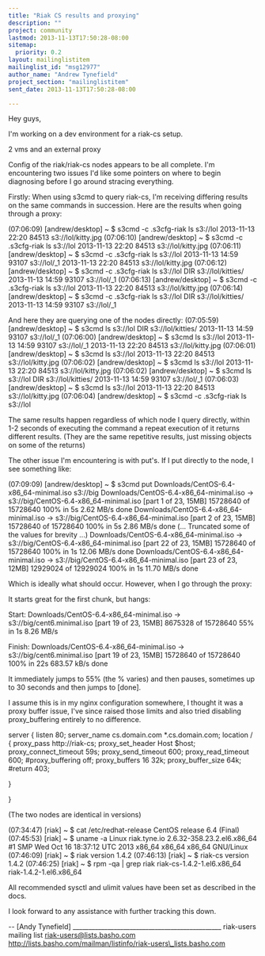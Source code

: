 ```yaml
---
title: "Riak CS results and proxying"
description: ""
project: community
lastmod: 2013-11-13T17:50:28-08:00
sitemap:
  priority: 0.2
layout: mailinglistitem
mailinglist_id: "msg12977"
author_name: "Andrew Tynefield"
project_section: "mailinglistitem"
sent_date: 2013-11-13T17:50:28-08:00

---
```



Hey guys,

I'm working on a dev environment for a riak-cs setup.

2 vms and an external proxy

Config of the riak/riak-cs nodes appears to be all complete. I'm
encountering two issues I'd like some pointers on where to begin diagnosing
before I go around stracing everything.

Firstly:
When using s3cmd to query riak-cs, I'm receiving differing results on the
same commands in succession. Here are the results when going through a
proxy:

(07:06:09) [andrew/desktop] ~ $ s3cmd -c .s3cfg-riak ls s3://lol
2013-11-13 22:20 84513 s3://lol/kitty.jpg
(07:06:10) [andrew/desktop] ~ $ s3cmd -c .s3cfg-riak ls s3://lol
2013-11-13 22:20 84513 s3://lol/kitty.jpg
(07:06:11) [andrew/desktop] ~ $ s3cmd -c .s3cfg-riak ls s3://lol
2013-11-13 14:59 93107 s3://lol/\_1
2013-11-13 22:20 84513 s3://lol/kitty.jpg
(07:06:12) [andrew/desktop] ~ $ s3cmd -c .s3cfg-riak ls s3://lol
 DIR s3://lol/kitties/
2013-11-13 14:59 93107 s3://lol/\_1
(07:06:13) [andrew/desktop] ~ $ s3cmd -c .s3cfg-riak ls s3://lol
2013-11-13 22:20 84513 s3://lol/kitty.jpg
(07:06:14) [andrew/desktop] ~ $ s3cmd -c .s3cfg-riak ls s3://lol
 DIR s3://lol/kitties/
2013-11-13 14:59 93107 s3://lol/\_1

And here they are querying one of the nodes directly:
(07:05:59) [andrew/desktop] ~ $ s3cmd ls s3://lol
 DIR s3://lol/kitties/
2013-11-13 14:59 93107 s3://lol/\_1
(07:06:00) [andrew/desktop] ~ $ s3cmd ls s3://lol
2013-11-13 14:59 93107 s3://lol/\_1
2013-11-13 22:20 84513 s3://lol/kitty.jpg
(07:06:01) [andrew/desktop] ~ $ s3cmd ls s3://lol
2013-11-13 22:20 84513 s3://lol/kitty.jpg
(07:06:02) [andrew/desktop] ~ $ s3cmd ls s3://lol
2013-11-13 22:20 84513 s3://lol/kitty.jpg
(07:06:02) [andrew/desktop] ~ $ s3cmd ls s3://lol
 DIR s3://lol/kitties/
2013-11-13 14:59 93107 s3://lol/\_1
(07:06:03) [andrew/desktop] ~ $ s3cmd ls s3://lol
2013-11-13 22:20 84513 s3://lol/kitty.jpg
(07:06:04) [andrew/desktop] ~ $ s3cmd -c .s3cfg-riak ls s3://lol

The same results happen regardless of which node I query directly, within
1-2 seconds of executing the command a repeat execution of it returns
different results. (They are the same repetitive results, just missing
objects on some of the returns)

The other issue I'm encountering is with put's. If I put directly to the
node, I see something like:

(07:09:09) [andrew/desktop] ~ $ s3cmd put
Downloads/CentOS-6.4-x86\_64-minimal.iso s3://big
Downloads/CentOS-6.4-x86\_64-minimal.iso ->
s3://big/CentOS-6.4-x86\_64-minimal.iso [part 1 of 23, 15MB]
 15728640 of 15728640 100% in 5s 2.62 MB/s done
Downloads/CentOS-6.4-x86\_64-minimal.iso ->
s3://big/CentOS-6.4-x86\_64-minimal.iso [part 2 of 23, 15MB]
 15728640 of 15728640 100% in 5s 2.86 MB/s done
(... Truncated some of the values for brevity ...)
Downloads/CentOS-6.4-x86\_64-minimal.iso ->
s3://big/CentOS-6.4-x86\_64-minimal.iso [part 22 of 23, 15MB]
 15728640 of 15728640 100% in 1s 12.06 MB/s done
Downloads/CentOS-6.4-x86\_64-minimal.iso ->
s3://big/CentOS-6.4-x86\_64-minimal.iso [part 23 of 23, 12MB]
 12929024 of 12929024 100% in 1s 11.70 MB/s done

Which is ideally what should occur. However, when I go through the proxy:

It starts great for the first chunk, but hangs:

Start:
Downloads/CentOS-6.4-x86\_64-minimal.iso -> s3://big/cent6.minimal.iso [part
19 of 23, 15MB]
8675328 of 15728640 55% in 1s 8.26 MB/s

Finish:
Downloads/CentOS-6.4-x86\_64-minimal.iso -> s3://big/cent6.minimal.iso
 [part 19 of 23, 15MB]
 15728640 of 15728640 100% in 22s 683.57 kB/s done

It immediately jumps to 55% (the % varies) and then pauses, sometimes up to
30 seconds and then jumps to [done].

I assume this is in my nginx configuration somewhere, I thought it was a
proxy buffer issue, I've since raised those limits and also tried disabling
proxy\_buffering entirely to no difference.

server {
 listen 80;
 server\_name cs.domain.com \*.cs.domain.com;
 location / {
 proxy\_pass http://riak-cs;
 proxy\_set\_header Host $host;
 proxy\_connect\_timeout 59s;
 proxy\_send\_timeout 600;
 proxy\_read\_timeout 600;
 #proxy\_buffering off;
 proxy\_buffers 16 32k;
 proxy\_buffer\_size 64k;
 #return 403;

 }

}

(The two nodes are identical in versions)

(07:34:47) [riak] ~ $ cat /etc/redhat-release
CentOS release 6.4 (Final)
(07:45:53) [riak] ~ $ uname -a
Linux riak.tyne.io 2.6.32-358.23.2.el6.x86\_64 #1 SMP Wed Oct 16 18:37:12
UTC 2013 x86\_64 x86\_64 x86\_64 GNU/Linux
(07:46:09) [riak] ~ $ riak version
1.4.2
(07:46:13) [riak] ~ $ riak-cs version
1.4.2
(07:46:25) [riak] ~ $ rpm -qa | grep riak
riak-cs-1.4.2-1.el6.x86\_64
riak-1.4.2-1.el6.x86\_64

All recommended sysctl and ulimit values have been set as described in the
docs.

I look forward to any assistance with further tracking this down.

-- 
[Andy Tynefield]
\_\_\_\_\_\_\_\_\_\_\_\_\_\_\_\_\_\_\_\_\_\_\_\_\_\_\_\_\_\_\_\_\_\_\_\_\_\_\_\_\_\_\_\_\_\_\_
riak-users mailing list
riak-users@lists.basho.com
http://lists.basho.com/mailman/listinfo/riak-users\_lists.basho.com

